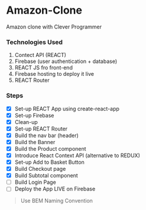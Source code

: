# Amazon-Clone

Amazon clone with Clever Programmer

### Technologies Used

1. Contect API (REACT)
1. Firebase (user authentication + database)
1. REACT JS fro front-end
1. Firebase hosting to deploy it live
1. REACT Router

### Steps

- [x] Set-up REACT App using create-react-app
- [x] Set-up Firebase
- [x] Clean-up
- [x] Set-up REACT Router
- [x] Build the nav bar (header)
- [x] Build the Banner
- [x] Build the Product component
- [x] Introduce React Context API (alternative to REDUX)
- [x] Set-up Add to Basket Button
- [x] Build Checkout page
- [x] Build Subtotal component
- [ ] Build Login Page
- [ ] Deploy the App LIVE on Firebase

> Use BEM Naming Convention
